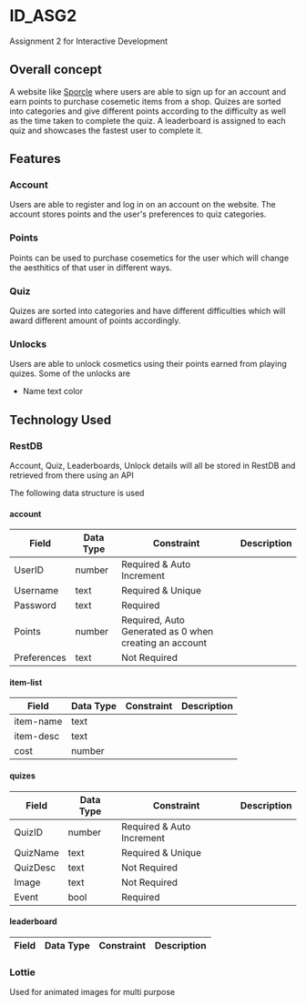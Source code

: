 # ID_ASG2
 Assignment 2 for Interactive Development

## Overall concept
A website like [Sporcle](https://www.sporcle.com/?refresh) where users are able to sign up for an account
and earn points to purchase cosemetic items from a shop. Quizes are sorted into categories and give different points according to the difficulty as well as the time taken to complete the quiz. A leaderboard is assigned to each quiz and showcases the fastest user to complete it.

## Features

### Account
Users are able to register and log in on an account on the website.
The account stores points and the user's preferences to quiz categories.

### Points
Points can be used to purchase cosemetics for the user which will change the aesthitics of that user in different ways. 

### Quiz
Quizes are sorted into categories and have different difficulties which will award different amount of points accordingly.

### Unlocks
Users are able to unlock cosmetics using their points earned from playing quizes.
Some of the unlocks are
- Name text color

## Technology Used
### RestDB
Account, Quiz, Leaderboards, Unlock details will all be stored in RestDB and retrieved from there using an API

The following data structure is used
#### account
|Field|Data Type|Constraint|Description|
|-----|---------|----------|-----------|
|UserID|number|Required & Auto Increment|
|Username|text|Required & Unique|
|Password|text|Required|
|Points|number|Required, Auto Generated as 0 when creating an account|
|Preferences|text|Not Required|

#### item-list
|Field|Data Type|Constraint|Description|
|-----|---------|----------|-----------|
|item-name|text||
|item-desc|text||
|cost|number||

#### quizes
|Field|Data Type|Constraint|Description|
|-----|---------|----------|-----------|
|QuizID|number|Required & Auto Increment|
|QuizName|text|Required & Unique|
|QuizDesc|text|Not Required|
|Image|text|Not Required|
|Event|bool|Required|

#### leaderboard
|Field|Data Type|Constraint|Description|
|-----|---------|----------|-----------|


### Lottie
Used for animated images for multi purpose